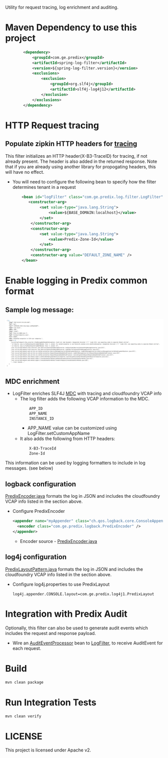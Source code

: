Utility  for request tracing, log enrichment and auditing.

# Maven Dependency to use this project

  ```xml
          <dependency>
              <groupId>com.ge.predix</groupId>
              <artifactId>spring-log-filter</artifactId>
              <version>${spring-log-filter.version}</version>
              <exclusions>
                  <exclusion>
                      <groupId>org.slf4j</groupId>
                      <artifactId>slf4j-log4j12</artifactId>
                  </exclusion>
              </exclusions>
          </dependency>
  ```

# HTTP Request tracing

## Populate zipkin HTTP headers for [tracing](opentracing.io)
This filter initializes an HTTP header(X-B3-TraceID) for tracing, if not already present. The header is also added in the returned response.  Note that if you are already using another library for propogating headers, this will have no effect.

* You will need to configure the following bean to specify how the filter determines tenant in a request
  ```xml
      <bean id="logFilter" class="com.ge.predix.log.filter.LogFilter">
         <constructor-arg>
              <set value-type="java.lang.String">
                  <value>${BASE_DOMAIN:localhost}</value>
              </set>
          </constructor-arg>
          <constructor-arg>
              <set value-type="java.lang.String">
                  <value>Predix-Zone-Id</value>
              </set>
          </constructor-arg>
          <constructor-arg value="DEFAULT_ZONE_NAME" />
      </bean>
  ```

# Enable logging in Predix common format
## Sample log message:
![](docs/sample-json-log.png)

## MDC enrichment
* LogFilter enriches SLF4J [MDC](https://logback.qos.ch/manual/mdc.html) with tracing and cloudfoundry VCAP info
   * The log filter adds the following VCAP information to the MDC. 
      ```
          APP_ID
          APP_NAME
          INSTANCE_ID
      ```
      * APP_NAME value can be customized using LogFilter.setCustomAppName
    * It also adds the following from HTTP headers:
      ```
          X-B3-TraceId
          Zone-Id
      ```
This information can be used by logging formatters to include in log messages. (see below)

## logback configuration
[PredixEncoder.java](src/main/java/com/ge/predix/logback/PredixEncoder.java) formats the log in JSON and includes the cloudfoundry VCAP info listed in the section above.

* Configure PredixEncoder 
  ```xml
  <appender name="myAppender" class="ch.qos.logback.core.ConsoleAppender">
    <encoder class="com.ge.predix.logback.PredixEncoder" />
  </appender>
  ```
  * Encoder source -  [PredixEncoder.java](src/main/java/com/ge/predix/logback/PredixEncoder.java)
  
## log4j configuration
[PredixLayoutPattern.java](src/main/java/com/ge/predix/log4j1/PredixLayoutPattern.java) formats the log in JSON and includes the cloudfoundry VCAP info listed in the section above.
* Configure log4j.properties to use PredixLayout
  ```
  log4j.appender.CONSOLE.layout=com.ge.predix.log4j1.PredixLayout
  ```
  
# Integration with Predix Audit

Optionally, this filter can also be used to generate audit events which includes the request and response payload.

  * Wire an [AuditEventProcessor](src/main/java/com/ge/predix/audit/AuditEventProcessor.java) bean to 
[LogFilter](src/main/java/com/ge/predix/log/filter/LogFilter.java), to receive AuditEvent for each request.


# Build

```
mvn clean package
```

# Run Integration Tests
```
mvn clean verify
```

# LICENSE
This project is licensed under Apache v2.
